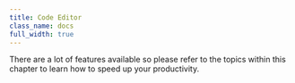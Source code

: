 ```yaml
---
title: Code Editor
class_name: docs
full_width: true
---
```


There are a lot of features available so please refer to the topics within this chapter to learn how to speed up your productivity.

